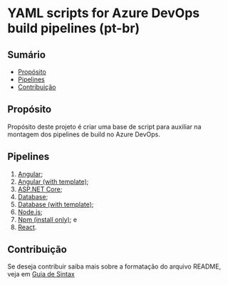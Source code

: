 # YAML scripts for Azure DevOps build pipelines (pt-br)

## Sumário
* [Propósito](#propósito)
* [Pipelines](#pipelines)
* [Contribuição](#contribuição)

## Propósito
Propósito deste projeto é criar uma base de script para auxiliar na montagem dos pipelines de build no Azure DevOps.

## Pipelines
1.	[Angular](https://github.com/renanlq/azure-pipelines/blob/master/src/angular.yml);
2.	[Angular (with template)](https://github.com/renanlq/azure-pipelines/blob/master/src/angular-template.yml);
2.	[ASP.NET Core](https://github.com/renanlq/azure-pipelines/blob/master/src/aspnetcore.yml);
3.	[Database](https://github.com/renanlq/azure-pipelines/blob/master/src/database-ssdt.yml);
4.	[Database (with template)](https://github.com/renanlq/azure-pipelines/blob/master/src/database-ssdt-template.yml);
5.	[Node.js](https://github.com/renanlq/azure-pipelines/blob/master/src/nodejs.yml);
6.	[Npm (install only)](https://github.com/renanlq/azure-pipelines/blob/master/src/npm.yml); e
7.	[React](https://github.com/renanlq/azure-pipelines/blob/master/src/react.yml).

## Contribuição
Se deseja contribuir saiba mais sobre a formatação do arquivo README, veja em [Guia de Sintax](https://docs.microsoft.com/en-us/vsts/project/wiki/markdown-guidance?view=vsts)
